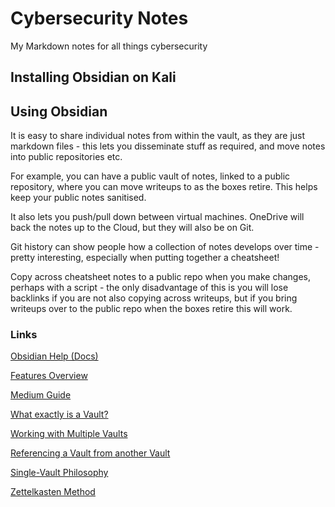 # Cybersecurity Notes
My Markdown notes for all things cybersecurity

## Installing Obsidian on Kali

## Using Obsidian

It is easy to share individual notes from within the vault, as they are just markdown files - this lets you disseminate stuff as required, and move notes into public repositories etc.

For example, you can have a public vault of notes, linked to a public repository, where you can move writeups to as the boxes retire. This helps keep your public notes sanitised.

It also lets you push/pull down between virtual machines. OneDrive will back the notes up to the Cloud, but they will also be on Git.

Git history can show people how a collection of notes develops over time - pretty interesting, especially when putting together a cheatsheet!

Copy across cheatsheet notes to a public repo when you make changes, perhaps with a script - the only disadvantage of this is you will lose backlinks if you are not also copying across writeups, but if you bring writeups over to the public repo when the boxes retire this will work.

### Links

[Obsidian Help (Docs)](https://help.obsidian.md/Index)

[Features Overview](https://obsidian.md/features)

[Medium Guide](https://medium.com/swlh/take-better-notes-with-this-free-note-taking-app-that-wants-to-be-your-second-brain-1a97909a677b)

[What exactly is a Vault?](https://forum.obsidian.md/t/what-exactly-is-a-vault/4369/2)

[Working with Multiple Vaults](https://help.obsidian.md/How+to/Working+with+multiple+vaults)

[Referencing a Vault from another Vault](https://www.reddit.com/r/ObsidianMD/comments/hhat70/reference_a_vault_in_another_valut/)

[Single-Vault Philosophy](https://forum.obsidian.md/t/one-vault-vs-multiple-vaults/1445)

[Zettelkasten Method](https://medium.com/@rebeccawilliams9941/the-zettelkasten-method-examples-to-help-you-get-started-8f8a44fa9ae6)